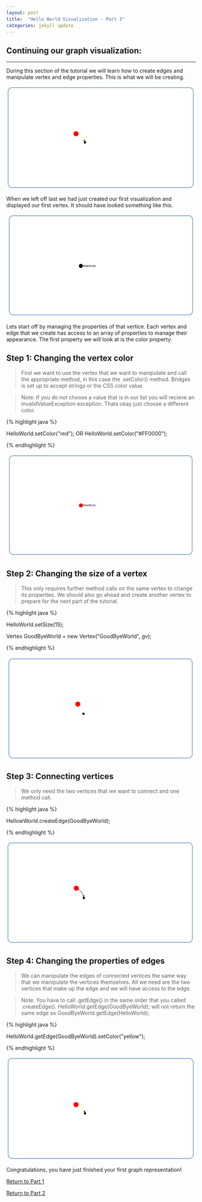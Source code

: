 ```yaml
---
layout: post
title:  "Hello World Visualization - Part 3"
categories: jekyll update
---
```


## Continuing our graph visualization:
-----

During this section of the tutorial we will learn how to create edges and manipulate vertex and edge properties. This is what we will be creating.

![drawing](/images/screenshot_10.png)

When we left off last we had just created our first visualization and displayed our first vertex. It should have looked something like this.

![drawing](/images/screenshot_9.png)

Lets start off by managing the properties of that vertice. Each vertex and edge that we create has access to an array of properties to manage their appearance. The first property we will look at is the color property.

## Step 1: Changing the vertex color

> First we want to use the vertex that we want to manipulate and call the appropriate method, in this case the .setColor() method. Bridges is set up to accept strings or the CSS color value.

> Note: If you do not choose a value that is in our list you will recieve an InvalidValueException exception. Thats okay just choose a different color.

{% highlight java %}

HelloWorld.setColor("red"); OR HelloWorld.setColor("#FF0000");

{% endhighlight %}

![drawing](/images/screenshot_11.png)

## Step 2: Changing the size of a vertex

> This only requires further method calls on the same vertex to change its properties. We should also go ahead and create another vertex to prepare for the next part of the tutorial.

{% highlight java %}

HelloWorld.setSize(15);

Vertex GoodByeWorld = new Vertex("GoodByeWorld", gv);

{% endhighlight %}

![drawing](/images/screenshot_12.png)

## Step 3: Connecting vertices

> We only need the two vertices that we want to connect and one method call.

{% highlight java %}

HellowWorld.createEdge(GoodByeWorld);

{% endhighlight %}

![drawing](/images/screenshot_13.png)

## Step 4: Changing the properties of edges

> We can manipulate the edges of connected vertices the same way that we manipulate the vertices themselves. All we need are the two vertices that make up the edge and we will have access to the edge.

> Note: You have to call .getEdge() in the same order that you called .createEdge(). HelloWorld.getEdge(GoodByeWorld); will not return the same edge as GoodByeWorld.getEdge(HelloWorld);

{% highlight java %}

HelloWorld.getEdge(GoodByeWorld).setColor("yellow");

{% endhighlight %}

![drawing](/images/screenshot_10.png)

Congratulations, you have just finished your first graph representation!

[Return to Part 1](http://dismembered.github.io/jekyll/update/2014/06/23/HelloWorld-Tutorial_part1/)

[Return to Part 2](http://dismembered.github.io/jekyll/update/2014/06/23/HelloWorld-Tutorial_part2/)
